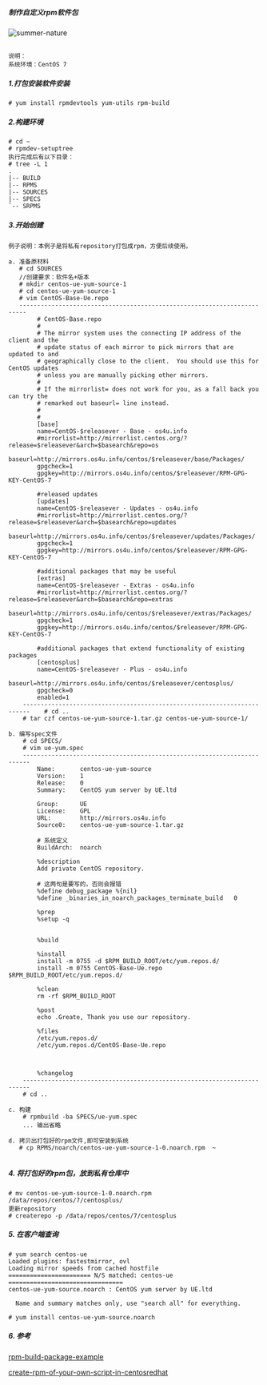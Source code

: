 <!--
author: os4uinfo
head: https://os4u.info/blog/img/sun.png
date: 2017-06-06
title: 制作自定义rpm软件包
tags: yum
images: https://os4u.info/blog/img/sun.png
category: yum
status: publish
summary: 本例子是将私有repository打包成rpm，方便后续使用。
-->

##### 制作自定义rpm软件包

![summer-nature](https://www.os4u.info/blog/linux/images/summer-nature.jpg)
```

说明：
系统环境：CentOS 7

```

##### 1.打包安装软件安装

```
# yum install rpmdevtools yum-utils rpm-build

```

##### 2.构建环境
```
# cd ~
# rpmdev-setuptree
执行完成后有以下目录：
# tree -L 1
.
|-- BUILD
|-- RPMS
|-- SOURCES
|-- SPECS
`-- SRPMS 
```
##### 3.开始创建

```
例子说明：本例子是将私有repository打包成rpm，方便后续使用。

a. 准备原材料
   # cd SOURCES
   //创建要求：软件名+版本
   # mkdir centos-ue-yum-source-1
   # cd centos-ue-yum-source-1
   # vim CentOS-Base-Ue.repo
   ------------------------------------------------------------------------
		# CentOS-Base.repo
		#
		# The mirror system uses the connecting IP address of the client and the
		# update status of each mirror to pick mirrors that are updated to and
		# geographically close to the client.  You should use this for CentOS updates
		# unless you are manually picking other mirrors.
		#
		# If the mirrorlist= does not work for you, as a fall back you can try the
		# remarked out baseurl= line instead.
		#
		#
		[base]
		name=CentOS-$releasever - Base - os4u.info
		#mirrorlist=http://mirrorlist.centos.org/?release=$releasever&arch=$basearch&repo=os
		baseurl=http://mirrors.os4u.info/centos/$releasever/base/Packages/
		gpgcheck=1
		gpgkey=http://mirrors.os4u.info/centos/$releasever/RPM-GPG-KEY-CentOS-7
		
		#released updates
		[updates]
		name=CentOS-$releasever - Updates - os4u.info
		#mirrorlist=http://mirrorlist.centos.org/?release=$releasever&arch=$basearch&repo=updates
		baseurl=http://mirrors.os4u.info/centos/$releasever/updates/Packages/
		gpgcheck=1
		gpgkey=http://mirrors.os4u.info/centos/$releasever/RPM-GPG-KEY-CentOS-7
		
		#additional packages that may be useful
		[extras]
		name=CentOS-$releasever - Extras - os4u.info
		#mirrorlist=http://mirrorlist.centos.org/?release=$releasever&arch=$basearch&repo=extras
		baseurl=http://mirrors.os4u.info/centos/$releasever/extras/Packages/
		gpgcheck=1
		gpgkey=http://mirrors.os4u.info/centos/$releasever/RPM-GPG-KEY-CentOS-7
		
		#additional packages that extend functionality of existing packages
		[centosplus]
		name=CentOS-$releasever - Plus - os4u.info
		baseurl=http://mirrors.os4u.info/centos/$releasever/centosplus/
		gpgcheck=0
		enabled=1
	------------------------------------------------------------------------	# cd ..
	# tar czf centos-ue-yum-source-1.tar.gz centos-ue-yum-source-1/

b. 编写spec文件
	# cd SPECS/
	# vim ue-yum.spec
	------------------------------------------------------------------------
		Name:		centos-ue-yum-source
		Version:	1
		Release:	0
		Summary:	CentOS yum server by UE.ltd
		
		Group:		UE
		License:	GPL
		URL:		http://mirrors.os4u.info
		Source0:	centos-ue-yum-source-1.tar.gz
		
		# 系统定义
		BuildArch:	noarch
		
		%description
		Add private CentOS repository.
		
		# 这两句是要写的，否则会报错
		%define debug_package %{nil}
		%define _binaries_in_noarch_packages_terminate_build   0
		
		%prep
		%setup -q
		
		
		%build
		
		%install
		install -m 0755 -d $RPM_BUILD_ROOT/etc/yum.repos.d/
		install -m 0755 CentOS-Base-Ue.repo $RPM_BUILD_ROOT/etc/yum.repos.d/
		
		%clean
		rm -rf $RPM_BUILD_ROOT
		
		%post
		echo .Greate, Thank you use our repository.
		
		%files
		/etc/yum.repos.d/
		/etc/yum.repos.d/CentOS-Base-Ue.repo
		
		
		
		%changelog
	------------------------------------------------------------------------
	# cd ..

c. 构建
	# rpmbuild -ba SPECS/ue-yum.spec
	... 输出省略

d. 拷贝出打包好的rpm文件,即可安装到系统
   # cp RPMS/noarch/centos-ue-yum-source-1-0.noarch.rpm  ~
   	
```
##### 4. 将打包好的rpm包，放到私有仓库中

```
# mv centos-ue-yum-source-1-0.noarch.rpm /data/repos/centos/7/centosplus/
更新repository
# createrepo -p /data/repos/centos/7/centosplus
```
##### 5. 在客户端查询
```
# yum search centos-ue
Loaded plugins: fastestmirror, ovl
Loading mirror speeds from cached hostfile
======================= N/S matched: centos-ue ================================
centos-ue-yum-source.noarch : CentOS yum server by UE.ltd

  Name and summary matches only, use "search all" for everything.
  
# yum install centos-ue-yum-source.noarch
```
##### 6. 参考
[rpm-build-package-example](http://www.thegeekstuff.com/2015/02/rpm-build-package-example/)

[create-rpm-of-your-own-script-in-centosredhat](https://tecadmin.net/create-rpm-of-your-own-script-in-centosredhat/#)

